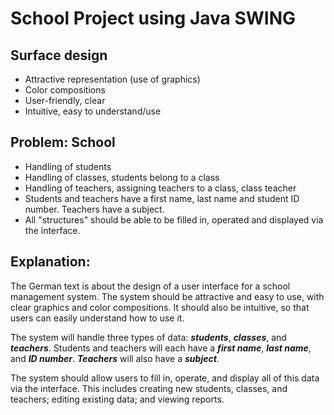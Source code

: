 # **School Project using Java SWING**

## Surface design

  - Attractive representation (use of graphics)
  - Color compositions
  - User-friendly, clear
  - Intuitive, easy to understand/use

## **Problem:** School

  - Handling of students
  - Handling of classes, students belong to a class
  - Handling of teachers, assigning teachers to a class, class teacher
  - Students and teachers have a first name, last name and student ID number. Teachers have a subject.
  - All "structures" should be able to be filled in, operated and displayed via the interface.

## **Explanation:**

The German text is about the design of a user interface for a school management system. The system should be attractive and easy to use, with clear graphics and color compositions. It should also be intuitive, so that users can easily understand how to use it.

The system will handle three types of data: ***students***, ***classes***, and ***teachers***. Students and teachers will each have a ***first name***, ***last name***, and ***ID number***. ***Teachers*** will also have a ***subject***.

The system should allow users to fill in, operate, and display all of this data via the interface. This includes creating new students, classes, and teachers; editing existing data; and viewing reports.
